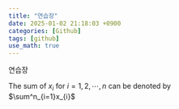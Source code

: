 ```yaml
---
title: "연습장"
date: 2025-01-02 21:18:03 +0900
categories: [Github]
tags: [github]
use_math: true
---
```


연습장

The sum of $x_i$ for $i=1, 2, \cdots, n$ can be denoted by  
$\sum^n_{i=1}x_{i}$